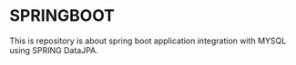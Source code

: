 # SPRINGBOOT
This is repository is about spring boot application integration with MYSQL using SPRING DataJPA.
